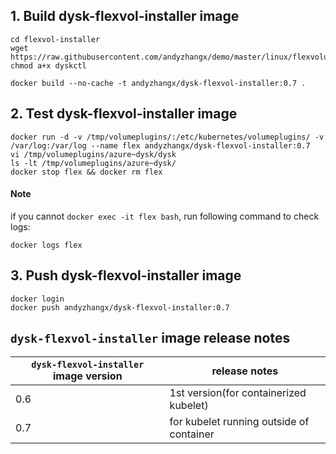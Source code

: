 ## 1. Build dysk-flexvol-installer image

```
cd flexvol-installer
wget https://raw.githubusercontent.com/andyzhangx/demo/master/linux/flexvolume/dysk/dyskctl
chmod a+x dyskctl

docker build --no-cache -t andyzhangx/dysk-flexvol-installer:0.7 .
```
## 2. Test dysk-flexvol-installer image
```
docker run -d -v /tmp/volumeplugins/:/etc/kubernetes/volumeplugins/ -v /var/log:/var/log --name flex andyzhangx/dysk-flexvol-installer:0.7
vi /tmp/volumeplugins/azure~dysk/dysk
ls -lt /tmp/volumeplugins/azure~dysk/
docker stop flex && docker rm flex
```

#### Note
if you cannot `docker exec -it flex bash`, run following command to check logs:
```
docker logs flex
```

## 3. Push dysk-flexvol-installer image
```
docker login
docker push andyzhangx/dysk-flexvol-installer:0.7
```

## `dysk-flexvol-installer` image release notes
| `dysk-flexvol-installer` image version | release notes |
| ---- | ---- |
| 0.6 |  1st version(for containerized kubelet)  |
| 0.7 | for kubelet running outside of container |
